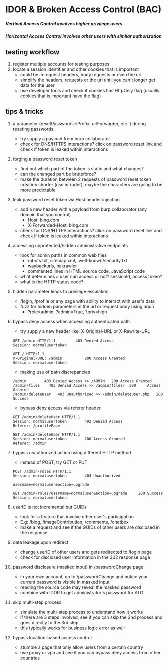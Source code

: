 # IDOR & Broken Access Control (BAC)

##### Vertical Access Control involves higher privilege users
##### Horizontal Access Control involves other users with similar authorization

## testing workflow
1. register multiple accounts for testing purposes
2. locate a session identifier and other cookies that is important
	- could be in request headers, body requests or even the url
	- simplify the headers, requests or the url until you can't longer get data for the user
	- use developer tools and check if cookies has HttpOnly flag (usually cookies that is important have the flag)

## tips & tricks
1. a parameter (resetPasswordUrlPrefix, urlForwarder, etc..) during reseting passwords
	- try supply a payload from burp collaborator
	- check for DNS/HTTPS interactions? click on password reset link and check if token is leaked within interactions
2. forging a password reset token
	- find out which part of the token is static and what changes?
	- can the changed part be bruteforce?
	- make the duration between 2 requests of password reset token creation shorter (use intruder), maybe the characters are going to be more predictable
3. leak password reset token via Host header injection
	- add a new header with a payload from burp collaborator (any domain that you control)
		- Host: bing.com
		- X-Forwarded-Host: bing.com
	- check for DNS/HTTPS interactions? click on password reset link and check if token is leaked within interactions

4. accessing unprotected/hidden administrative endpoints
	- look for admin paths in common web files
		- robots.txt, sitemap.xml, .well-known/security.txt
		- waybackurls, hakrawler
		- commented lines in HTML source code, JavaScript code
	- what determines a user can access or not? sessionId, access token?
	- what is the HTTP status code?
5. hidden parameter leads to privilege escalation
	- /login, /profile or any page with ability to interact with user's data
	- fuzz for hidden parameters in the url or request body using arjun
		- ?role=admin, ?admin=True, ?priv=high
6. bypass deny access when accessing authenticated path
	- try supply a new header like: X-Original-URL or X-Rewrite-URL
	```
	GET /admin HTTP/1.1			403 Denied Access
	Session: normalusertoken
	```
	```
	GET / HTTP/1.1
 	X-Original-URL: /admin			200 Access Granted
	Session: normalusertoken
	```
 	- making use of path discrepancies
	```
 	/admin 	      403 Denied Access >> /ADMIN 	200 Access Granted
 	/admin/files 	403 Denied Access >> /admin/files/ 	200 	Access Granted
 	/admin/deleteUser	403 Unauthorized >> /admin/deleteUser.php	200 Success
 	```
 	- bypass deny access via referer header
	```
 	GET /admin/deleteUser HTTP/1.1
 	Session: normalusertoken		403 Denied Access
 	Referer: /profilePage
 	```
 	```
  	GET /admin/deleteUser HTTP/1.1
  	Session: normalusertoken		200 Access Granted
  	Referer: /admin
  	```
 7. bypass unauthorized action using different HTTP method
	- instead of POST, try GET or PUT
	```
 	POST /admin-roles HTTP/1.1
 	Session: normalusertoken		403 Unauthorized

 	username=normaluser&action=upgrade
 	```
 	```
  	GET /admin-roles?username=normaluser&action=upgrade		200 Success
  	Session: normalusertoken
  	```
 8. userID is not incremental but GUIDs
	- look for a feature that involve other user's participation
	- E.g: /blog, /imageContribution, /comments, /chatbox
	- make a request and see if the GUIDs of other users are disclosed in the response
9. data leakage upon redirect
	- change userID of other users and gets redirected to /login page
	- check for disclosed user information in the 302 response page
10. password disclosure (masked input) in /passwordChange page
	- in your own account, go to /passwordChange and notice your current password is visible in masked input
	- reading the source code may reveal the masked password
	- combine with IDOR to get administrator's password for ATO
11. skip multi-step process
	- simulate the multi-step process to understand how it works
	- if there are 3 steps involved, see if you can skip the 2nd process and goes directly to the 3rd step
	- this typically works for business logic error as well
12. bypass location-based access control
	- stumble a page that only allow users from a certain country
	- use proxy or vpn and see if you can bypass deny access from other countries
